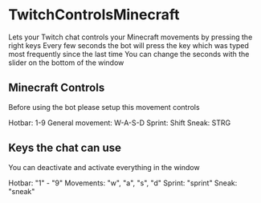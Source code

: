 # TwitchControlsMinecraft
Lets your Twitch chat controls your Minecraft movements by pressing the right keys
Every few seconds the bot will press the key which was typed most frequently since the last time
You can change the seconds with the slider on the bottom of the window

## Minecraft Controls
Before using the bot please setup this movement controls

Hotbar: 1-9
General movement: W-A-S-D
Sprint: Shift
Sneak: STRG

## Keys the chat can use
You can deactivate and activate everything in the window

Hotbar: "1" - "9"
Movements: "w", "a", "s", "d"
Sprint: "sprint"
Sneak: "sneak"
